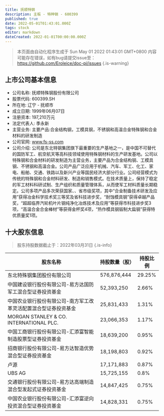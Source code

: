 ```yaml
---
title: 抚顺特钢
description: 主板 - 特种钢 - 600399
published: true
date: 2022-05-01T01:43:01.000Z
tags: stock
editor: markdown
dateCreated: 2022-01-01T00:00:00.000Z
---
```


> 本页面由自动化程序生成于 Sun May 01 2022 01:43:01 GMT+0800
> 内容可能存在错误，如有bug请提交issue至：https://github.com/Eroleice/doc-pi/issues
{.is-warning}

## 上市公司基本信息
- 公司名称: 抚顺特殊钢股份有限公司
- 股票代码: 600399.SH
- 所在地: 辽宁 - 抚顺市
- 成立日期: 1999年06月07日
- 注册资本: 197,210万元
- 法定代表人: 季永新
- 主营业务: 主要产品:合金结构钢，工模具钢，不锈钢和高温合金特殊钢和合金材料的研发制造
- 公司官网: www.fs-ss.com
- 公司介绍: 公司是东北特钢集团旗下最重要的生产基地之一，是中国不可替代的国防军工、航空航天等高科技领域使用特殊钢材料的生产研发基地。公司以特殊钢和合金材料的研发制造为主营业务，主要产品为合金结构钢、工模具钢、不锈钢和高温合金。公司产品广泛应用于机械、汽车、军工、化工、家电、船舶、交通、铁路以及新兴产业等国民经济大部分行业。公司经营模式为传统的特殊钢和合金材料研发、制造和销售模式。在技术质量上，保持了稳定的军工材料科研试制、生产组织和质量管理体系，从而使军工材料质量长期稳定。公司多项产品多次荣获国家、、省市级奖项，其中“合金制备技术研发及应用”获得冶金科学技术奖三等奖及省科技进步奖，“耐蚀模具钢”获得卓越产品奖，“超超临界汽轮机叶片钢纯净化冶炼技术及应用”等获得市科技进步奖3项，“高温合金合金棒材”等获得金杯奖4项，“热作模具钢锻制大扁钢”获得特优质量奖1项。


## 十大股东信息
> 股东持股数据截止于：2022年03月31日
{.is-info}

| 股东名称 | 持股数量（股） | 持股比例 |
| --- | --- | --- |
| 东北特殊钢集团股份有限公司 | 576,876,444 | 29.25% |
| 中国建设银行股份有限公司-易方达国防军工混合型证券投资基金 | 52,393,250 | 2.66% |
| 中国农业银行股份有限公司-南方军工改革灵活配置混合型证券投资基金 | 25,831,433 | 1.31% |
| MORGAN STANLEY & CO. INTERNATIONAL PLC. | 23,066,353 | 1.17% |
| 中国工商银行股份有限公司-汇添富智能制造股票型证券投资基金 | 18,639,200 | 0.95% |
| 招商银行股份有限公司-易方达智造优势混合型证券投资基金 | 18,198,803 | 0.92% |
| 卢源 | 17,171,883 | 0.87% |
| UBS   AG | 15,725,155 | 0.8% |
| 交通银行股份有限公司-易方达高端制造混合型发起式证券投资基金 | 14,847,425 | 0.75% |
| 中国农业银行股份有限公司-汇添富逆向投资混合型证券投资基金 | 14,828,331 | 0.75% |




